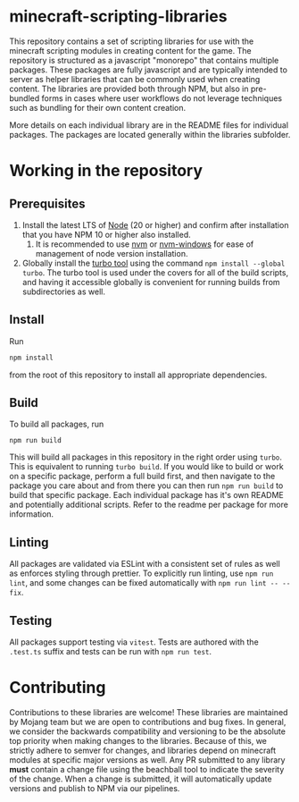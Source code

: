 # minecraft-scripting-libraries

This repository contains a set of scripting libraries for use with the minecraft scripting modules in creating content for the game. The repository is structured as a javascript "monorepo" that contains multiple packages. These packages are fully javascript and are typically intended to server as helper libraries that can be commonly used when creating content. The libraries are provided both through NPM, but also in pre-bundled forms in cases where user workflows do not leverage techniques such as bundling for their own content creation.

More details on each individual library are in the README files for individual packages. The packages are located generally within the libraries subfolder.

# Working in the repository

## Prerequisites

1. Install the latest LTS of [Node](https://nodejs.org/en/download) (20 or higher) and confirm after installation that you have NPM 10 or higher also installed.
    1. It is recommended to use [nvm](https://github.com/nvm-sh/nvm) or [nvm-windows](https://github.com/coreybutler/nvm-windows) for ease of management of node version installation.
1. Globally install the [turbo tool](https://turbo.build/repo/docs/installing) using the command `npm install --global turbo`. The turbo tool is used under the covers for all of the build scripts, and having it accessible globally is convenient for running builds from subdirectories as well.

## Install

Run

```ts
npm install
```

from the root of this repository to install all appropriate dependencies.

## Build

To build all packages, run

```
npm run build
```

This will build all packages in this repository in the right order using `turbo`. This is equivalent to running `turbo build`. If you would like to build or work on a specific package, perform a full build first, and then navigate to the package you care about and from there you can then run `npm run build` to build that specific package. Each individual package has it's own README and potentially additional scripts. Refer to the readme per package for more information.

## Linting

All packages are validated via ESLint with a consistent set of rules as well as enforces styling through prettier. To explicitly run linting, use `npm run lint`, and some changes can be fixed automatically with `npm run lint -- --fix`.

## Testing

All packages support testing via `vitest`. Tests are authored with the `.test.ts` suffix and tests can be run with `npm run test`.

# Contributing

Contributions to these libraries are welcome! These libraries are maintained by Mojang team but we are open to contributions and bug fixes. In general, we consider the backwards compatibility and versioning to be the absolute top priority when making changes to the libraries. Because of this, we strictly adhere to semver for changes, and libraries depend on minecraft modules at specific major versions as well. Any PR submitted to any library **must** contain a change file using the beachball tool to indicate the severity of the change. When a change is submitted, it will automatically update versions and publish to NPM via our pipelines.